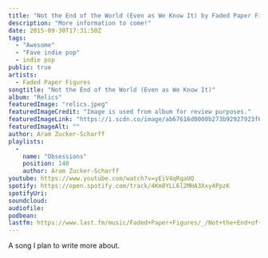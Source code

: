 ```yaml
---
title: "Not the End of the World (Even as We Know It) by Faded Paper Figures"
description: "More information to come!"
date: 2015-09-30T17:31:50Z
tags:
  - "Awesome"
  - "Fave indie pop"
  - indie pop
public: true
artists:
  - Faded Paper Figures
songtitle: "Not the End of the World (Even as We Know It)"
album: "Relics"
featuredImage: "relics.jpeg"
featuredImageCredit: "Image is used from album for review purposes."
featuredImageLink: "https://i.scdn.co/image/ab67616d0000b273b92927923f68e2d9559b5707"
featuredImageAlt: ""
author: Aram Zucker-Scharff
playlists:
  -
    name: "Obsessions"
    position: 140
    author: Aram Zucker-Scharff
youtube: https://www.youtube.com/watch?v=yEiV4qRqaUQ
spotify: https://open.spotify.com/track/4Km8YLL6l2MHA3Xxy4PpzK
spotifyUri: 
soundcloud:
audiofile:
podbean:
lastfm: https://www.last.fm/music/Faded+Paper+Figures/_/Not+the+End+of+the+World+(Even+As+We+Know+It)
---
```


A song I plan to write more about.
		